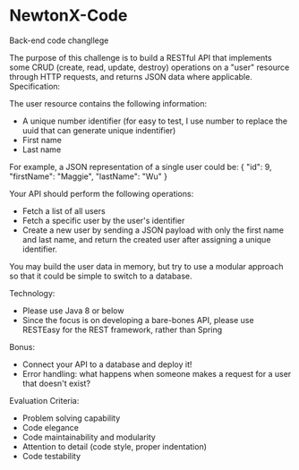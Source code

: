 # NewtonX-Code
Back-end code changllege


The purpose of this challenge is to build a RESTful API that implements some CRUD (create, read, update, destroy) operations on a "user" resource through HTTP requests, and returns JSON data where applicable.
Specification:

The user resource contains the following information:
- A unique number identifier  (for easy to test, I use number to replace the uuid that can generate unique indentifier)
- First name
- Last name

For example, a JSON representation of a single user could be:
{
  "id": 9,
  "firstName": "Maggie",
  "lastName": "Wu"
}

Your API should perform the following operations:
- Fetch a list of all users
- Fetch a specific user by the user's identifier
- Create a new user by sending a JSON payload with only the first name and last name, and return the created user after assigning a unique identifier.

You may build the user data in memory, but try to use a modular approach so that it could be simple to switch to a database.

Technology:
- Please use Java 8 or below
- Since the focus is on developing a bare-bones API, please use RESTEasy for the REST framework, rather than Spring

Bonus:
- Connect your API to a database and deploy it!
- Error handling: what happens when someone makes a request for a user that doesn't exist?

Evaluation Criteria:
- Problem solving capability
- Code elegance
- Code maintainability and modularity
- Attention to detail (code style, proper indentation)
- Code testability
